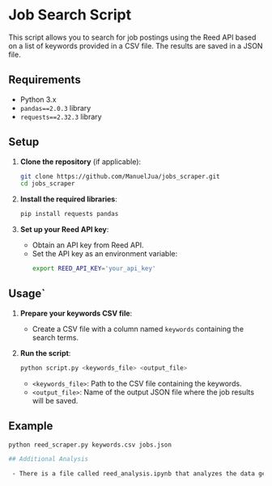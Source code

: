 # Job Search Script

This script allows you to search for job postings using the Reed API based on a list of keywords provided in a CSV file. The results are saved in a JSON file.

## Requirements

- Python 3.x
- `pandas==2.0.3` library
- `requests==2.32.3` library

## Setup

1. **Clone the repository** (if applicable):
    ```bash
    git clone https://github.com/ManuelJua/jobs_scraper.git 
    cd jobs_scraper
    ```

2. **Install the required libraries**:
    ```bash
    pip install requests pandas
    ```

3. **Set up your Reed API key**:
    - Obtain an API key from Reed API.
    - Set the API key as an environment variable:
        ```bash
        export REED_API_KEY='your_api_key'
        ```

## Usage`

1. **Prepare your keywords CSV file**:
    - Create a CSV file with a column named `keywords` containing the search terms.

2. **Run the script**:
    ```bash
    python script.py <keywords_file> <output_file>
    ```
    - `<keywords_file>`: Path to the CSV file containing the keywords.
    - `<output_file>`: Name of the output JSON file where the job results will be saved.

## Example

```bash
python reed_scraper.py keywords.csv jobs.json

## Additional Analysis

 - There is a file called reed_analysis.ipynb that analyzes the data generated by the scraper.